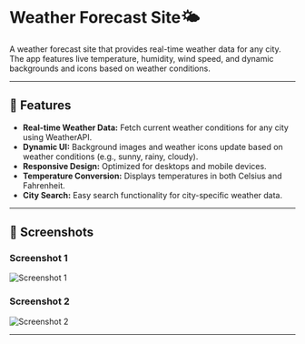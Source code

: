 # Weather Forecast Site🌤️

A weather forecast site that provides real-time weather data for any city. The app features live temperature, humidity, wind speed, and dynamic backgrounds and icons based on weather conditions.

---

## 🌟 Features
- **Real-time Weather Data:** Fetch current weather conditions for any city using WeatherAPI.
- **Dynamic UI:** Background images and weather icons update based on weather conditions (e.g., sunny, rainy, cloudy).
- **Responsive Design:** Optimized for desktops and mobile devices.
- **Temperature Conversion:** Displays temperatures in both Celsius and Fahrenheit.
- **City Search:** Easy search functionality for city-specific weather data.

---

## 📸 Screenshots

### Screenshot 1
![Screenshot 1](./images/Screenshot1.png)

### Screenshot 2
![Screenshot 2](./images/Screenshot2.png)

---
